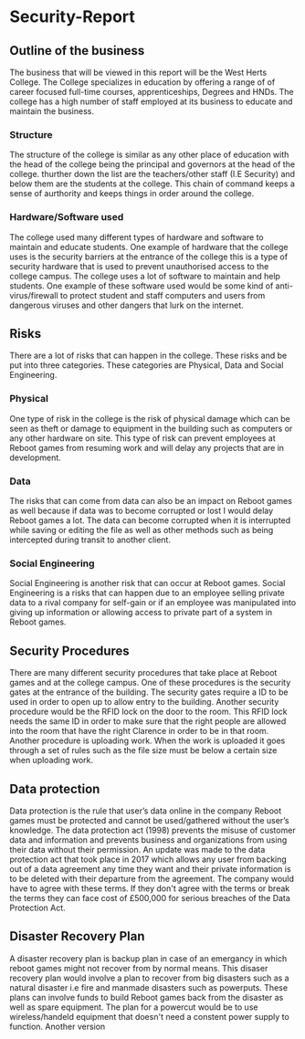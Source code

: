 # Security-Report

## Outline of the business
The business that will be viewed in this report will be the West Herts College. The College specializes in education by offering a range of of career focused full-time courses, apprenticeships, Degrees and HNDs. The college has a high number of staff employed at its business to educate and maintain the business.
### Structure
The structure of the college is similar as any other place of education with the head of the college being the principal and governors at the head of the college. thurther down the list are the teachers/other staff (I.E Security) and below them are the students at the college. This chain of command keeps a sense of aurthority and keeps things in order around the college.
### Hardware/Software used
The college used many different types of hardware and software to maintain and educate students. One example of hardware that the college uses is the security barriers at the entrance of the college this is a type of security hardware that is used to prevent unauthorised access to the college campus. The college uses a lot of software to maintain and help students. One example of these software used would be some kind of anti-virus/firewall to protect student and staff computers and users from dangerous viruses and other dangers that lurk on the internet.
## Risks
There are a lot of risks that can happen in the college. These risks and be put into three categories. These categories are Physical, Data and Social Engineering.
### Physical
One type of risk in the college is the risk of physical damage which can be seen as theft or damage to equipment in the building such as computers or any other hardware on site. This type of risk can prevent employees at Reboot games from resuming work and will delay any projects that are in development.
### Data
The risks that can come from data can also be an impact on Reboot games as well because if data was to become corrupted or lost I would delay Reboot games a lot. The data can become corrupted when it is interrupted while saving or editing the file as well as other methods such as being intercepted during transit to another client.
### Social Engineering
Social Engineering is another risk that can occur at Reboot games. Social Engineering is a risks that can happen due to an employee selling private data to a rival company for self-gain or if an employee was manipulated into giving up information or allowing access to private part of a system in Reboot games.
## Security Procedures
There are many different security procedures that take place at Reboot games and at the college campus. One of these procedures is the security gates at the entrance of the building. The security gates require a ID to be used in order to open up to allow entry to the building. Another security procedure would be the RFID lock on the door to the room. This RFID lock needs the same ID in order to make sure that the right people are allowed into the room that have the right Clarence in order to be in that room. Another procedure is uploading work. When the work is uploaded it goes through a set of rules such as the file size must be below a certain size when uploading work.
## Data protection
Data protection is the rule that user’s data online in the company Reboot games must be protected and cannot be used/gathered without the user’s knowledge. The data protection act (1998) prevents the misuse of customer data and information and prevents business and organizations from using their data without their permission. An update was made to the data protection act that took place in 2017 which allows any user from backing out of a data agreement any time they want and their private information is to be deleted with their departure from the agreement. The company would have to agree with these terms. If they don't agree with the terms or break the terms they can face cost of £500,000 for serious breaches of the Data Protection Act.
## Disaster Recovery Plan
A disaster recovery plan is backup plan in case of an emergancy in which reboot games might not recover from by normal means. This disaser recovery plan would involve a plan to recover from big disasters such as a natural disaster i.e fire and manmade disasters such as powerputs. These plans can involve funds to build Reboot games back from the disaster as well as spare equipment. The plan for a powercut would be to use wireless/handeld equipment that doesn't need a constent power supply to function. Another version 
